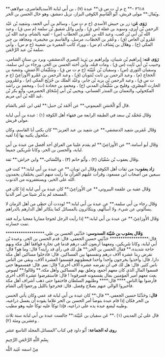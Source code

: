 ٣٦١٨ -** خ م ل ت س ق:** عبدة (٧) ، بن أَبي لبابة الأسديالغاضري، مولاهم،** ويُقال:** مولى قريش، أَبُو الْقَاسِمِ الكوفي البزاز، نزيل دمشق، وهو خال الحسن بن الحر.

**رَوَى عَن:** زر بن حبيش الأسدي (خ م ت س) ، وسالم بن أَبي الجعد، وسَعِيد بْن عَبْد الرحمن بْن أبزي، وسويد بن غفلة (س ق) ، وأَبِي وائل شقيق بْن سلمة (م سي ق) ، وعبد الله بْن أَبي بْن كعب، وعبد الله بن عُمَربن الخطاب (س) - لقيه بالشام، وعبد الله بْن عَمْرو بْن العاص (ق) ، وعُمَر بن الخطاب، مرسل، والقاسم بن مخيمرة، ومجاهد بن جبر المكي (خ) ، وهلال بن يَِسَاف (م س) ، ووراد كاتب المغيرة بن شعيبة (خ م س) ، وأبي سلمة بْن عبد الرَّحْمَن.

**رَوَى عَنه:** إبراهيم بْن شيبان، وإبراهيم بن يَزِيدَ النصري الدمشقي، وبرد بن سنان الشامي، وحبيب بْن أَبي ثَابِت (س ق) ، ومات قبله، وابن أخته الحسن بن الحر، ورجاء بن أَبي سلمة، وسفيان الثوري (س) ، وسفيان بْن عُيَيْنَة (خ م ت س ق) ، وسُلَيْمان الأعمش، وشعبة بن الحجاج (م) ، وعبد الرحمن بن ثابت بْنثوبان (ق) ، وعبد الرحمن بن عَمْرو الأَوزاعِيّ (خ م ت س ق) ، وعبد الرحمن بْن يزيد بْن جابر، وعَبْد الملك بن جُرَيْج المكي (م) ، وعَمْروبن الحارث المِصْرِي، وفليح بن سُلَيْمان المدني (خ) ، ومحمد بن جحادة (ت) ، ومحمد بن راشد المكحولي، والنعمان بن المنذر الغساني، ويحيى بْن أَبي إِسْحَاق الحضرمي، وأَبُو بكر بْن عَبد الله بْن أَبي مريم.

قال أَبُو الْحَسَنِ الميموني،** عن أَحْمَد بْن حنبل:** لقي ابن عُمَر بالشام.

وَقَال مُحَمَّد بْن سعد في الطبقة الرابعة من فقهاء أهل الكوفة (١) : عبدة بن أَبي لبابة مولى قريش.

وَقَال عُمَربن سَعِيد الدمشقي،** عن سَعِيد بن عبد العزيز:** كان يكنى أبا القاسم، وكان مكحول يكنيه بها إذا لقيه.

وَقَال أبو أسامة،** عن الأَوزاعِيّ:** لم يقدم علينا من العراق أحد أفضل من عبدة بن أَبي لبابة، والحسن بن الحر، وكانا شَرِيكين جميعا.

وَقَال يعقوب بْن سُفْيَان (٢) ، وأَبُو حاتم (٣) ، والنَّسَائي،** وابن خراش:** ثقة.

**زاد يعقوب:** من ثقات أهل الكوفة.وَقَال ابن ثوبان،** عن عبدة بن أَبي لبابة:** كنت في سبعين من أصحاب ابن مسعود، وقرأت عليهم القرآن ما رأيت منهم اثنين يختلفان يحمدون الله على الخير، ويستغفرونه من الذنوب.

وَقَال عقبة بن علقمة البيروتي،** عن الأَوزاعِيّ:** كان عبدة بن أَبي لبابة إذا كان في المسجد لم يذكر شيئا من أمر الدنيا.

وَقَال رجاء بن أَبي سلمة،** عن عبدة بن أَبي لبابة:** لوددت أن حظي من أهل الزمان لا يسألوني عن شيء، ولا أسألهم، ويتكاثرون بالمسائل كما يتكاثر أهل الدارهم بالدراهم.

وَقَال الأَوزاعِيّ،** عن عبدة بن أَبي لبابة:** إذا رأيت الرجل لجوجا مماريا معجبا برأيه فقد تمت خسارته.

**وَقَال يعقوب بن شَيْبَة السدوسي:** حَدَّثَنِي الحسن بن علي،****************** قال:****************** حَدَّثَنِي حسين الجعفي، قال: قدم الحسن بن الحر، وعبدة بْن أَبي لبابة، وكانا شَرِيكين، ومعهما أربعون ألف درهم قدما في تجارة فوافقا أهل مكة وبهم حاجة شديدة،** فقال الحسن بن الحر:** هل لك في رأي قد رأيته؟ قال: وما هو؟ قال: نقرض ربنا عشرة آلاف درهم ونقسمها بين المساكين. قال: فأدخلوا مساكين أهل مكة دارا. قال: وأخذوا يخرجون واحدا واحدا فيعطونهم فقسموا العشرة آلاف، وبقي من الناس ناس كثير. قال: هل لك في أن نقرضه عشرة آلاف أخرى؟ قال: نعم. قال: فقسموها حتى قسموا المال الذي كان معهم أجمع، وتعلق بهم المساكين وأهل مكة،** وَقَالوا:** لصوص بعث معهم أمير المؤمنين بمال يقسمونه فسرقوه! ! قال: فاستقرضوا عشرة آلاف أخرى فأرضوا بها.الناس.**** قال:**** وطلبهم السلطان فاختفوا حتى ذهب أشراف أهل مكة فأخبروا الوالي عنهم بصلاح وفضل. قال: فخرجوا بالليل ورجعوا إلى الشام.

**قال:** وحَدَّثَنَا حسين الجعفي،** قال:** كان عبدة بن أَبي لبابة قد عمي وكان يأتي الحسن بن الحر فكان إذا قام عبدة يتوضأ أمر الحسن بن الحر غلاما يقوده أن يغسل ذراعيه، وطيبه ليضع عبدة يده على ذراعيه، فإذا توكأ عليه توكأ عليه وهو مطيب.

قال علي بْن المديني (١) ،** عَن سفيان بن عُيَيْنَة:** جالست عبدة بن أَبي لبابة سنة ثلاث وعشرين ومئة (٢) .

**روى له الجماعة:** أَبُو داود فِي كتاب"المسائل.المجلد التاسع عشر

بِسْمِ اللَّهِ الرَّحْمَنِ الرَّحِيمِ

مِنْ اسمه عُبَيد اللَّه